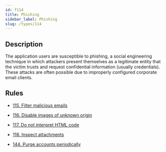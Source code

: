 ```yaml
---
id: f114
title: Phishing
sidebar_label: Phishing
slug: /types/114
---
```


## Description

The application users are susceptible to phishing,
a social engineering technique
in which attackers present themselves
as a legitimate entity
that the victim trusts
and request confidential information
(usually credentials).
These attacks are often possible
due to improperly configured
corporate email clients.

## Rules

- [115. Filter malicious emails](/criteria/emails/115)

- [116. Disable images of unknown origin](/criteria/emails/116)

- [117. Do not interpret HTML code](/criteria/emails/117)

- [118. Inspect attachments](/criteria/emails/118)

- [144. Purge accounts periodically](/criteria/credentials/144)
